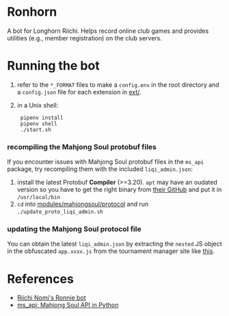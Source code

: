 # Ronhorn

A bot for Longhorn Riichi. Helps record online club games and provides utilities (e.g., member registration) on the club servers.

# Running the bot

1. refer to the `*_FORMAT` files to make a `config.env` in the root directory and a `config.json` file for each extension in [ext/](ext/).
1. in a Unix shell:

        pipenv install
        pipenv shell
        ./start.sh

### recompiling the Mahjong Soul protobuf files
If you encounter issues with Mahjong Soul protobuf files in the `ms_api` package, try recompiling them with the included `liqi_admin.json`:
1. install the latest Protobuf **Compiler** (>=3.20). `apt` may have an oudated version so you have to get the right binary from [their GitHub](https://github.com/protocolbuffers/protobuf/releases) and put it in `/usr/local/bin`
1. `cd` into [modules/mahjongsoul/protocol](./modules/mahjongsoul/protocol) and run `./update_proto_liqi_admin.sh`

### updating the Mahjong Soul protocol file
You can obtain the latest `liqi_admin.json` by extracting the `nested` JS object in the obfuscated `app.xxxx.js` from the tournament manager site like [this](https://github.com/MahjongRepository/mahjong_soul_api/issues/14#issuecomment-1624183351).

# References

- [Riichi Nomi's Ronnie bot](https://github.com/RiichiNomi/ronnie)
- [ms_api: Mahjong Soul API in Python](https://github.com/MahjongRepository/mahjong_soul_api/tree/master)

